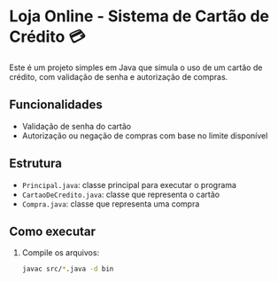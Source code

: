 # Loja Online - Sistema de Cartão de Crédito 💳

Este é um projeto simples em Java que simula o uso de um cartão de crédito, 
com validação de senha e autorização de compras.

## Funcionalidades
- Validação de senha do cartão
- Autorização ou negação de compras com base no limite disponível

## Estrutura
- `Principal.java`: classe principal para executar o programa
- `CartaoDeCredito.java`: classe que representa o cartão
- `Compra.java`: classe que representa uma compra

## Como executar
1. Compile os arquivos:
   ```bash
   javac src/*.java -d bin
